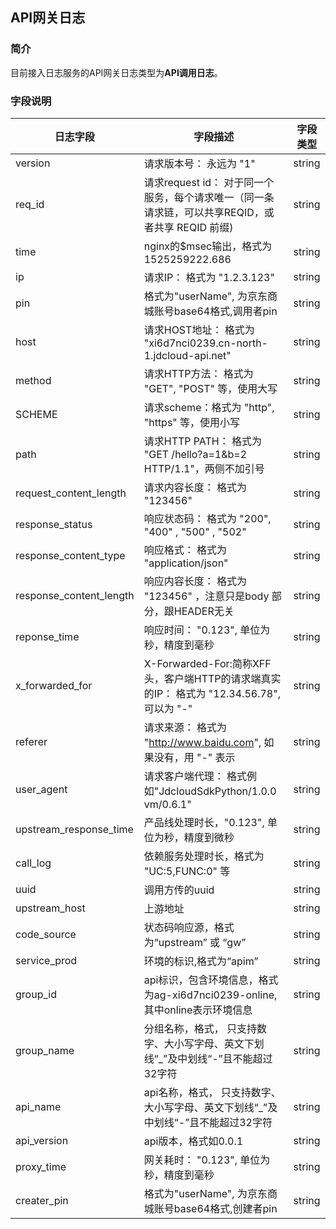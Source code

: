 ## API网关日志
### 简介
目前接入日志服务的API网关日志类型为**API调用日志**。

### 字段说明
日志字段 | 字段描述 | 字段类型
-- | -- | --
version | 请求版本号： 永远为 "1" | string
req_id | 请求request id： 对于同一个服务，每个请求唯一（同一条请求链，可以共享REQID，或者共享 REQID 前缀) | string
time | nginx的$msec输出，格式为1525259222.686 | string
ip | 请求IP： 格式为 "1.2.3.123" | string
pin | 格式为"userName", 为京东商城账号base64格式,调用者pin | string
host | 请求HOST地址： 格式为 "xi6d7nci0239.cn-north-1.jdcloud-api.net" | string
method | 请求HTTP方法： 格式为 "GET", "POST" 等，使用大写 | string
SCHEME | 请求scheme：格式为 "http", "https" 等，使用小写 | string
path | 请求HTTP PATH： 格式为 "GET /hello?a=1&b=2 HTTP/1.1"，两侧不加引号 | string
request_content_length | 请求内容长度： 格式为 "123456" | string
response_status | 响应状态码： 格式为 "200", "400" , "500" , "502" |string
response_content_type | 响应格式： 格式为 "application/json" | string
response_content_length | 响应内容长度： 格式为 "123456" ，注意只是body 部分，跟HEADER无关 | string
reponse_time | 响应时间： "0.123", 单位为秒，精度到毫秒 | string
x_forwarded_for | X-Forwarded-For:简称XFF头，客户端HTTP的请求端真实的IP： 格式为 "12.34.56.78", 可以为 "-" | string
referer | 请求来源： 格式为 "http://www.baidu.com", 如果没有，用 "-" 表示 | string
user_agent | 请求客户端代理： 格式例如"JdcloudSdkPython/1.0.0 vm/0.6.1" | string
upstream_response_time | 产品线处理时长，"0.123", 单位为秒，精度到微秒 | string
call_log | 依赖服务处理时长，格式为 "UC:5,FUNC:0" 等 | string
uuid | 调用方传的uuid | string
upstream_host | 上游地址 | string
code_source | 状态码响应源，格式为“upstream” 或 “gw” | string
service_prod | 环境的标识,格式为“apim” | string
group_id | api标识，包含环境信息，格式为ag-xi6d7nci0239-online,其中online表示环境信息 | string
group_name | 分组名称，格式， 只支持数字、大小写字母、英文下划线“_”及中划线“-”且不能超过32字符 | string
api_name | api名称，格式， 只支持数字、大小写字母、英文下划线“_”及中划线“-”且不能超过32字符 | string
api_version | api版本，格式如0.0.1 | string
proxy_time | 网关耗时： "0.123", 单位为秒，精度到毫秒 | string
creater_pin | 格式为"userName", 为京东商城账号base64格式,创建者pin | string
